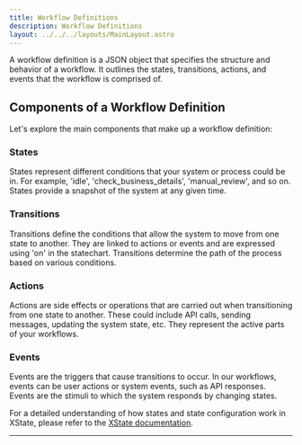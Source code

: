 ```yaml
---
title: Workflow Definitions
description: Workflow Definitions
layout: ../../../layouts/MainLayout.astro
---
```


A workflow definition is a JSON object that specifies the structure and behavior of a workflow. It outlines the states, transitions, actions, and events that the workflow is comprised of. 

## Components of a Workflow Definition

Let's explore the main components that make up a workflow definition:

### States

States represent different conditions that your system or process could be in. For example, 'idle', 'check_business_details', 'manual_review', and so on. States provide a snapshot of the system at any given time.

### Transitions

Transitions define the conditions that allow the system to move from one state to another. They are linked to actions or events and are expressed using 'on' in the statechart. Transitions determine the path of the process based on various conditions.

### Actions

Actions are side effects or operations that are carried out when transitioning from one state to another. These could include API calls, sending messages, updating the system state, etc. They represent the active parts of your workflows.

### Events

Events are the triggers that cause transitions to occur. In our workflows, events can be user actions or system events, such as API responses. Events are the stimuli to which the system responds by changing states.

For a detailed understanding of how states and state configuration work in XState, please refer to the [XState documentation](https://xstate.js.org/docs/guides/states.html).


---
